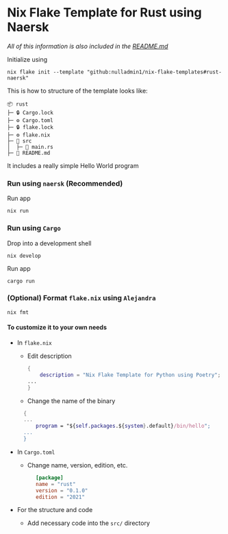 # Nix Flake Template for Rust using Naersk

*All of this information is also included in the [README.md](../README.md)*

Initialize using
```shell
nix flake init --template "github:nulladmin1/nix-flake-templates#rust-naersk"
```

This is how to structure of the template looks like:
```
📦 rust
├─ 🔒 Cargo.lock
├─ ⚙️ Cargo.toml
├─ 🔒 flake.lock
├─ ⚙️ flake.nix
├─ 📁 src
│  ├─ 🦀 main.rs
├─ 📃 README.md
 ```

It includes a really simple Hello World program

### Run using ```naersk``` (Recommended)

Run app
```shell
nix run
```

### Run using ```Cargo```

Drop into a development shell
```shell
nix develop
```

Run app
```shell
cargo run
```

### (Optional) Format ```flake.nix``` using ```Alejandra```
```shelll
nix fmt
```

#### To customize it to your own needs

* In ```flake.nix```
    * Edit description
        ```nix
        {
            description = "Nix Flake Template for Python using Poetry";
        ...
        }	
        ``` 
    * Change the name of the binary
  ```nix
 	{
	...		
        program = "${self.packages.${system}.default}/bin/hello";
	...	
	}
	```

* In ```Cargo.toml```
    * Change name, version, edition, etc.
  ```toml
		[package]
		name = "rust"
		version = "0.1.0"
		edition = "2021"
	```

* For the structure and code
    * Add necessary code into the ```src/``` directory